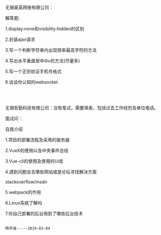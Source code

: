 无锡奥英网络有限公司：
<p>解答题:</p>
<p>1.display:none和visibility:hidden的区别</p>
<p>2.封装ajax请求 </p>
<p>3.写一个判断字符串内出现频率最高字符的方法 </p>
<p>4.写出水平垂直居中div的方法(尽量多) </p>
<p>5.写一个正则验证手机号格式 </p>
<p>6.谈谈你认知的websocket</p>

<br><br>

无锡哲勤科技有限公司：没有笔试，需要填表，包括过去工作经历及单位电话。
<p>面试问：</p>
<p>自我介绍</p>
<p>1.项目的部署流程及采用的服务器</p> 
<p>2.VueX的使用以及中央事件总线</p> 
<p>3.Vue-cli的使用及使用的Ui库</p> 
<p>4.遇到问题会去哪些网站或是论坛寻找解决方案</p> 
     stackoverflow/msdn
<p>5.webpack的作用</p> 
<p>6.Linux系统了解吗</p> 
<p>7.你自己部署的后台用到了哪些后台技术</p> 

                                                                                                   杨宇诚-----2019-03-04
